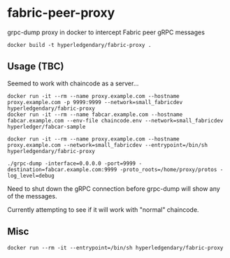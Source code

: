 # fabric-peer-proxy

grpc-dump proxy in docker to intercept Fabric peer gRPC messages

```
docker build -t hyperledgendary/fabric-proxy .
```

## Usage (TBC)

Seemed to work with chaincode as a server... 

```
docker run -it --rm --name proxy.example.com --hostname proxy.example.com -p 9999:9999 --network=small_fabricdev hyperledgendary/fabric-proxy
docker run -it --rm --name fabcar.example.com --hostname fabcar.example.com --env-file chaincode.env --network=small_fabricdev hyperledger/fabcar-sample

docker run -it --rm --name proxy.example.com --hostname proxy.example.com --network=small_fabricdev --entrypoint=/bin/sh hyperledgendary/fabric-proxy

./grpc-dump -interface=0.0.0.0 -port=9999 -destination=fabcar.example.com:9999 -proto_roots=/home/proxy/protos -log_level=debug
```

Need to shut down the gRPC connection before grpc-dump will show any of the messages.

Currently attempting to see if it will work with "normal" chaincode.

## Misc

```
docker run --rm -it --entrypoint=/bin/sh hyperledgendary/fabric-proxy
```
